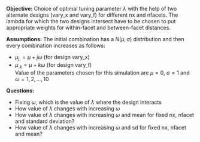 **Objective:** Choice of optimal tuning parameter $\lambda$ with the help of two alternate designs (vary_x and vary_f)  for different nx and nfacets. The lambda for which the two designs intersect have to be chosen to put appropriate weights for within-facet and between-facet distances.

**Assumptions:** The initial combination has a $N(\mu,\sigma)$ distribution and then every combination increases as follows:  
- $\mu_{j.} = \mu + j\omega$ (for design vary_x)  
- $\mu_{.k} = \mu + k\omega$ (for design vary_f)  
Value of the parameters chosen for this simulation are $\mu = 0$, $\sigma = 1$ and $\omega = {1, 2, \dots, 10}$

**Questions:** 
- Fixing $\omega$, which is the value of $\lambda$ where the design interacts  
- How value of $\lambda$ changes with increasing $\omega$  
- How value of $\lambda$ changes with increasing $\omega$ and mean for fixed nx, nfacet and standard deviation?  
- How value of $\lambda$ changes with increasing $\omega$ and sd for fixed nx, nfacet and mean?  